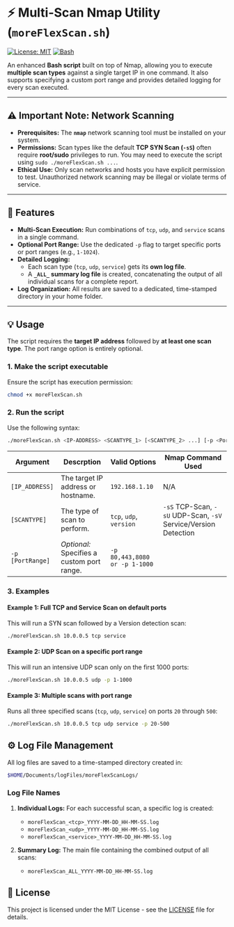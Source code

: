 # ⚡ Multi-Scan Nmap Utility (`moreFlexScan.sh`)

[![License: MIT](https://img.shields.io/badge/License-MIT-yellow.svg)](https://opensource.org/licenses/MIT)
[![Bash](https://img.shields.io/badge/Shell-Bash-1f425f.svg)](https://www.gnu.org/software/bash/)

An enhanced **Bash script** built on top of Nmap, allowing you to execute **multiple scan types** against a single target IP in one command. It also supports specifying a custom port range and provides detailed logging for every scan executed.

---

## ⚠️ Important Note: Network Scanning

* **Prerequisites:** The **`nmap`** network scanning tool must be installed on your system.
* **Permissions:** Scan types like the default **TCP SYN Scan (`-sS`)** often require **root/sudo** privileges to run. You may need to execute the script using `sudo ./moreFlexScan.sh ...`.
* **Ethical Use:** Only scan networks and hosts you have explicit permission to test. Unauthorized network scanning may be illegal or violate terms of service.

---

## 🚀 Features

* **Multi-Scan Execution:** Run combinations of `tcp`, `udp`, and `service` scans in a single command.
* **Optional Port Range:** Use the dedicated `-p` flag to target specific ports or port ranges (e.g., `1-1024`).
* **Detailed Logging:**
    * Each scan type (`tcp`, `udp`, `service`) gets its **own log file**.
    * A **`_ALL_` summary log file** is created, concatenating the output of all individual scans for a complete report.
* **Log Organization:** All results are saved to a dedicated, time-stamped directory in your home folder.

---

## 💡 Usage

The script requires the **target IP address** followed by **at least one scan type**. The port range option is entirely optional.

### 1. Make the script executable

Ensure the script has execution permission:

```bash
chmod +x moreFlexScan.sh
```


### 2. Run the script

Use the following syntax:

```bash
./moreFlexScan.sh <IP-ADDRESS> <SCANTYPE_1> [<SCANTYPE_2> ...] [-p <PortRange>]
```


| Argument | Descrption | Valid Options | Nmap Command Used |
|----------|------------|---------------|-------------------|
| `[IP_ADDRESS]` | The target IP address or hostname. | `192.168.1.10` | N/A |
| `[SCANTYPE]` | The type of scan to perform. | `tcp`, `udp`, `version` | `-sS` TCP-Scan, `-sU` UDP-Scan, `-sV` Service/Version Detection |
| `-p [PortRange]` | *Optional:* Specifies a custom port range. | `-p 80,443,8080 or -p 1-1000` | |


### 3. Examples

#### Example 1: Full TCP and Service Scan on default ports

This will run a SYN scan followed by a Version detection scan:

```bash
./moreFlexScan.sh 10.0.0.5 tcp service
```

#### Example 2: UDP Scan on a specific port range

This will run an intensive UDP scan only on the first 1000 ports:
```bash
./moreFlexScan.sh 10.0.0.5 udp -p 1-1000
```

#### Example 3: Multiple scans with port range

Runs all three specified scans (`tcp`, `udp`, `service`) on ports `20` through `500`:

```bash
./moreFlexScan.sh 10.0.0.5 tcp udp service -p 20-500
```


## ⚙️ Log File Management

All log files are saved to a time-stamped directory created in:

```bash
$HOME/Documents/logFiles/moreFlexScanLogs/
```

### Log File Names

1. **Individual Logs:** For each successful scan, a specific log is created:
    - `moreFlexScan_<tcp>_YYYY-MM-DD_HH-MM-SS.log`
    - `moreFlexScan_<udp>_YYYY-MM-DD_HH-MM-SS.log` 
    - `moreFlexScan_<service>_YYYY-MM-DD_HH-MM-SS.log` 

2. **Summary Log:** The main file containing the combined output of all scans:
    - `moreFlexScan_ALL_YYYY-MM-DD_HH-MM-SS.log`


## 📝 License

This project is licensed under the MIT License - see the [LICENSE](/LICENSE) file for details.